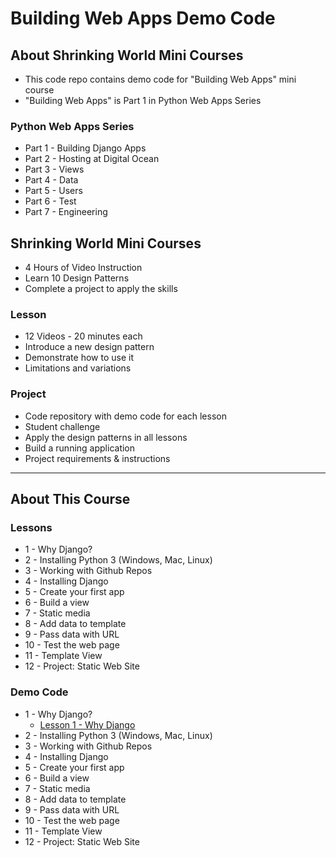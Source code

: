 # Building Web Apps Demo Code


## About Shrinking World Mini Courses
* This code repo contains demo code for "Building Web Apps" mini course
* "Building Web Apps" is Part 1 in Python Web Apps Series


### Python Web Apps Series
* Part 1 - Building Django Apps
* Part 2 - Hosting at Digital Ocean
* Part 3 - Views
* Part 4 - Data
* Part 5 - Users
* Part 6 - Test
* Part 7 - Engineering


## Shrinking World Mini Courses
* 4 Hours of Video Instruction
* Learn 10 Design Patterns
* Complete a project to apply the skills


### Lesson
* 12 Videos - 20 minutes each
* Introduce a new design pattern
* Demonstrate how to use it
* Limitations and variations


### Project
* Code repository with demo code for each lesson
* Student challenge
* Apply the design patterns in all lessons
* Build a running application
* Project requirements & instructions


---

## About This Course


### Lessons
* 1 - Why Django?
* 2 - Installing Python 3 (Windows, Mac, Linux)
* 3 - Working with Github Repos
* 4 - Installing Django
* 5 - Create your first app
* 6 - Build a view
* 7 - Static media
* 8 - Add data to template
* 9 - Pass data with URL
* 10 - Test the web page
* 11 - Template View
* 12 - Project: Static Web Site


### Demo Code
* 1 - Why Django?
    * [Lesson 1 - Why Django](Index.md)
* 2 - Installing Python 3 (Windows, Mac, Linux)
* 3 - Working with Github Repos
* 4 - Installing Django
* 5 - Create your first app
* 6 - Build a view
* 7 - Static media
* 8 - Add data to template
* 9 - Pass data with URL
* 10 - Test the web page
* 11 - Template View
* 12 - Project: Static Web Site

